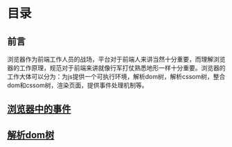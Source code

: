 # 目录

## 前言

浏览器作为前端工作人员的战场，平台对于前端人来讲当然十分重要，而理解浏览器的工作原理，规范对于前端来讲就像行军打仗熟悉地形一样十分重要。浏览器的工作大体可以分为：为js提供一个可执行环境，解析dom树，解析cssom树，整合dom和cssom树，渲染页面，提供事件处理机制等。

## [浏览器中的事件](./event)

## [解析dom树](./dom)
